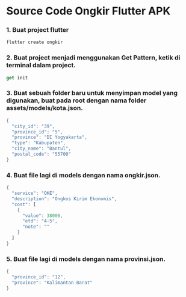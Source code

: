 # Source Code Ongkir Flutter APK
### 1. Buat project flutter
```dart
flutter create ongkir
```

### 2. Buat project menjadi menggunakan Get Pattern, ketik di terminal dalam project.
```dart
get init
```

### 3. Buat sebuah folder baru untuk menyimpan model yang digunakan, buat pada root dengan nama folder assets/models/kota.json.
```dart
{
  "city_id": "39",
  "province_id": "5",
  "province": "DI Yogyakarta",
  "type": "Kabupaten",
  "city_name": "Bantul",
  "postal_code": "55700"
}
```

### 4. Buat file lagi di models dengan nama ongkir.json.
```dart
{
  "service": "OKE",
  "description": "Ongkos Kirim Ekonomis",
  "cost": [
    {
      "value": 38000,
      "etd": "4-5",
      "note": ""
    }
  ]
}
```

### 5. Buat file lagi di models dengan nama provinsi.json.
```dart
{
  "province_id": "12",
  "province": "Kalimantan Barat"
}
```
